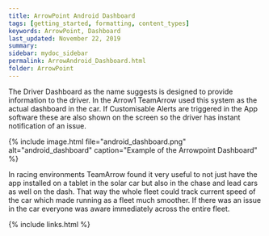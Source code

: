 ```yaml
---
title: ArrowPoint Android Dashboard
tags: [getting_started, formatting, content_types]
keywords: ArrowPoint, Dashboard
last_updated: November 22, 2019
summary: 
sidebar: mydoc_sidebar
permalink: ArrowAndroid_Dashboard.html
folder: ArrowPoint
---
```


The Driver Dashboard as the name suggests is designed to provide information to the driver. In the Arrow1 TeamArrow used this system as the actual dashboard in the car. If Customisable Alerts are triggered in the App software these are also shown on the screen so the driver has instant notification of an issue.

{% include image.html file="android_dashboard.png" alt="android_dashboard" caption="Example of the Arrowpoint Dashboard" %}

In racing environments TeamArrow found it very useful to not just have the app installed on a tablet in the solar car but also in the chase and lead cars as well on the dash. That way the whole fleet could track current speed of the car which made running as a fleet much smoother. If there was an issue in the car everyone was aware immediately across the entire fleet.

{% include links.html %}